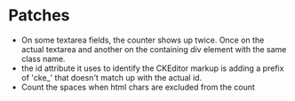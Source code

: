 # Patches
- On some textarea fields, the counter shows up twice. Once on the actual textarea and another on the containing div element with the same class name.
- the id attribute it uses to identify the CKEditor markup is adding a prefix of 'cke_' that doesn't match up with the actual id.
- Count the spaces when html chars are excluded from the count